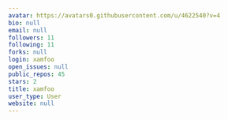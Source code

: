 ```yaml
---
avatar: https://avatars0.githubusercontent.com/u/4622540?v=4
bio: null
email: null
followers: 11
following: 11
forks: null
login: xamfoo
open_issues: null
public_repos: 45
stars: 2
title: xamfoo
user_type: User
website: null
---
```


